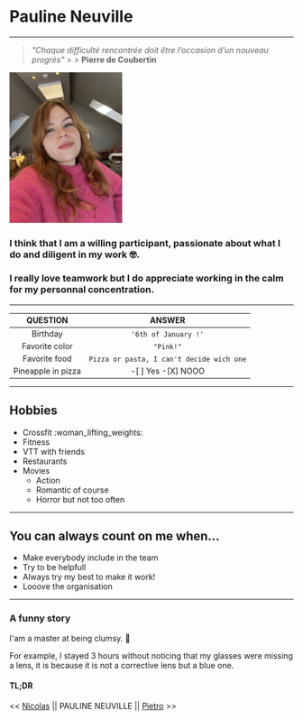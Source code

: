 # Pauline Neuville #
---

 > *"Chaque difficulté rencontrée doit être l’occasion d’un nouveau progrès"* 
    > >  **Pierre de Coubertin**


<img src= IMG_7848.jpeg alt="Photo plus ou moins pro de Pauline Neuville" width="200">

### I think that I am a willing participant, passionate about what I do and diligent in my work 🤓. ###
 ### I really love teamwork but I do appreciate working in the calm for my personnal concentration. ###

 ---

| QUESTION     | ANSWER |
| :--------: | :-------:|
| Birthday  | `'6th of January !'`    |
| Favorite color | `"Pink!"`    |
| Favorite food     | `Pizza or pasta, I can't decide wich one`    |
| Pineapple in pizza | -[ ] Yes    -[X] NOOO    |
---
## Hobbies ##

* Crossfit :woman_lifting_weights:
* Fitness
* VTT with friends 
* Restaurants
* Movies
    * Action
    * Romantic of course
    * Horror but not too often

---
## You can always count on me when... ##
 
 * Make everybody include in the team
 * Try to be helpfull
 * Always try my best to make it work! 
 * Looove the organisation 

---
### A funny story ###

I'am a master at being clumsy. 🫣

For example, I stayed 3 hours without noticing that my glasses were missing a lens, it is because it is not a corrective lens but a blue one.
 
 #### TL;DR ####



<< [Nicolas](https://www.example.com) || PAULINE NEUVILLE || [Pietro](https://www.example.com) >>

